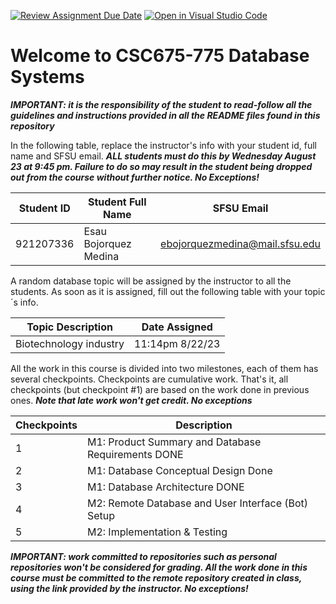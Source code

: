 [![Review Assignment Due Date](https://classroom.github.com/assets/deadline-readme-button-24ddc0f5d75046c5622901739e7c5dd533143b0c8e959d652212380cedb1ea36.svg)](https://classroom.github.com/a/bBKzYHdr)
[![Open in Visual Studio Code](https://classroom.github.com/assets/open-in-vscode-718a45dd9cf7e7f842a935f5ebbe5719a5e09af4491e668f4dbf3b35d5cca122.svg)](https://classroom.github.com/online_ide?assignment_repo_id=11601740&assignment_repo_type=AssignmentRepo)
# Welcome to CSC675-775 Database Systems

***IMPORTANT: it is the responsibility of the student to read-follow all the guidelines and instructions provided in all the README files found in this repository***

In the following table, replace the instructor's info with your student id, full name and SFSU email. ***ALL students must do this by Wednesday August 23 at 9:45 pm. Failure to do so may result in the student being dropped out from the course without further notice. No Exceptions!***


|        Student ID          |     Student Full Name      |        SFSU Email          |
| ---------------------------| ---------------------------| ---------------------------|
|      921207336       |       Esau Bojorquez Medina       |      ebojorquezmedina@mail.sfsu.edu       |

A random database topic will be assigned by the instructor to all the students. As soon as it is assigned, fill out the following table with your topic´s info.

|       Topic Description        |              Date Assigned                 |
| ------------------------------ | ------------------------------------------ |
|        Biotechnology industry            |       11:14pm  8/22/23    |


All the work in this course is divided into two milestones, each of them has several checkpoints. Checkpoints are cumulative work. That's it, all checkpoints 
(but checkpoint #1) are based on the work done in previous ones. ***Note that late work won't get credit. No exceptions***


| Checkpoints |                      Description                      |         
| ----------- | ----------------------------------------------------- | 
|     1       | M1: Product Summary and Database Requirements DONE    |            
|     2       | M1: Database Conceptual Design   Done                 |           
|     3       | M1: Database Architecture         DONE                |            
|     4       | M2: Remote Database and User Interface (Bot) Setup    |            
|     5       | M2: Implementation & Testing                          |           






***IMPORTANT: work committed to repositories such as personal repositories won't be considered for grading. All the work done in this course must be committed to the remote repository created in class, using the link provided by the instructor. No exceptions!***




 


